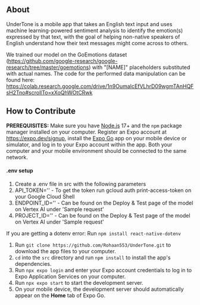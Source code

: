 ## About

UnderTone is a mobile app that takes an English text input and uses machine learning-powered sentiment analysis to identify the emotion(s) expressed by that text, with the goal of helping non-native speakers of English understand how their text messages might come across to others.

We trained our model on the GoEmotions dataset (https://github.com/google-research/google-research/tree/master/goemotions) with "[NAME]" placeholders substituted with actual names. The code for the performed data manipulation can be found here: https://colab.research.google.com/drive/1n9OumaIcEfVLhrD09wgmTAnHQFsH2Tno#scrollTo=xXoQhWOtCRwk

## How to Contribute

**PREREQUISITES:**  Make sure you have [Node.js](https://nodejs.org/en) 17+ and the `npm` package manager installed on your computer. Register an Expo account at https://expo.dev/signup, install the [Expo Go](https://expo.dev/client) app on your mobile device or simulator, and log in to your Expo account within the app. Both your computer and your mobile environment should be connected to the same network.

#### .env setup
1. Create a .env file in src with the following parameters
2. API_TOKEN='<Insert gcp token>' - To get the token run gcloud auth print-access-token on your Google Cloud Shell
3. ENDPOINT_ID='<insert endpoint id>' - Can be found on the Deploy & Test page of the model on Vertex AI under 'Sample request'
4. PROJECT_ID='<insert project id>' - Can be found on the Deploy & Test page of the model on Vertex AI under 'Sample request'

If you are getting a dotenv error: Run `npm install react-native-dotenv`

1. Run `git clone https://github.com/Rohaan553/UnderTone.git` to download the app files to your computer.
2. `cd` into the `src` directory and run `npm install` to install the app's dependencies.
3. Run `npx expo login` and enter your Expo account credentials to log in to Expo Application Services on your computer.
4. Run `npx expo start` to start the development server.
5. On your mobile device, the development server should automatically appear on the **Home** tab of Expo Go.



